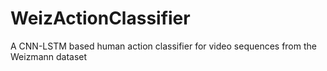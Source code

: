 # WeizActionClassifier
A CNN-LSTM based human action classifier for video sequences from the Weizmann dataset
